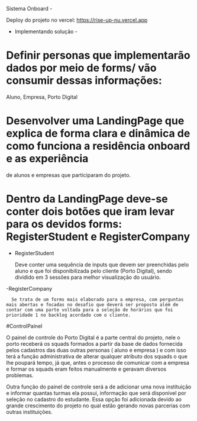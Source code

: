 Sistema Onboard - 

Deploy do projeto no vercel: https://rise-up-nu.vercel.app

- Implementando solução - 
  
# Definir personas que implementarão dados por meio de forms/ vão consumir dessas informações: 

  Aluno, Empresa, Porto Digital

# Desenvolver uma LandingPage que explica de forma clara e dinâmica de como funciona a residência onboard e as experiência
de alunos e empresas que participaram do projeto.

# Dentro da LandingPage deve-se conter dois botões que iram levar para os devidos forms: RegisterStudent e RegisterCompany

  - RegisterStudent
  
      Deve conter uma sequência de inputs que devem ser preenchidas pelo aluno e que foi disponibilizada pelo cliente (Porto Digital),
    sendo dividido em 3 sessões para melhor visualização do usuário.
    
  -RegisterCompany
  
      Se trata de um forms mais elaborado para a empresa, com perguntas mais abertas e focadas no desafio que deverá ser proposto além de
    contar com uma parte voltada para a seleção de horários que foi prioridade 1 no backlog acordado com o cliente.
    
#ControlPainel

  O painel de controle do Porto Digital é a parte central do projeto, nele o porto receberá os squads formados a partir da base de dados
fornecida pelos cadastros das duas outras personas ( aluno e empresa ) e com isso terá a função administrativa de alterar qualquer atributo
dos squads o que lhe poupará tempo, já que, antes o processo de comunicar com a empresa e formar os squads eram feitos manualmente e geravam
diversos problemas.

 Outra função do painel de controle será a de adicionar uma nova instituição e informar quantas turmas ela possui, informação que será disponível por
seleção no cadastro do estudante. Essa opção foi adicionada devido ao grande crescimento do projeto no qual estão gerando novas parcerias com outras instituições.
     
 
